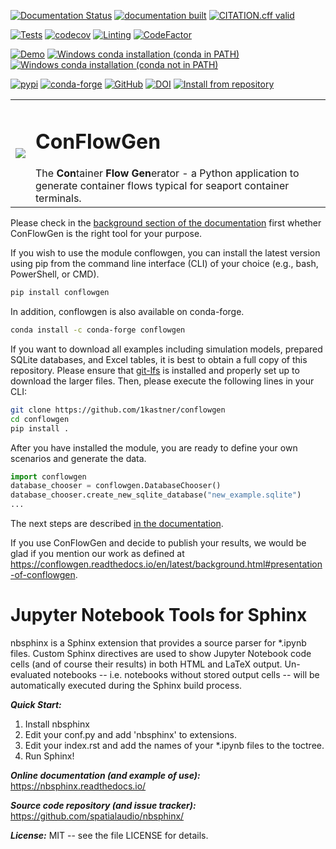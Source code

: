 [![Documentation Status](https://readthedocs.org/projects/conflowgen/badge/?version=latest)](https://conflowgen.readthedocs.io/en/latest/?badge=latest)
[![documentation built](https://github.com/1kastner/conflowgen/actions/workflows/docs.yaml/badge.svg)](https://github.com/1kastner/conflowgen/actions/workflows/docs.yaml)
[![CITATION.cff valid](https://github.com/1kastner/conflowgen/actions/workflows/citation.yml/badge.svg)](https://github.com/1kastner/conflowgen/actions/workflows/citation.yml)

[![Tests](https://github.com/1kastner/conflowgen/actions/workflows/unittests.yaml/badge.svg)](https://github.com/1kastner/conflowgen/actions/workflows/unittests.yaml)
[![codecov](https://codecov.io/gh/1kastner/conflowgen/branch/main/graph/badge.svg?token=GICVMYHJ42)](https://codecov.io/gh/1kastner/conflowgen)
[![Linting](https://github.com/1kastner/conflowgen/actions/workflows/linting.yml/badge.svg)](https://github.com/1kastner/conflowgen/actions/workflows/linting.yml)
[![CodeFactor](https://www.codefactor.io/repository/github/1kastner/conflowgen/badge)](https://www.codefactor.io/repository/github/1kastner/conflowgen)

[![Demo](https://github.com/1kastner/conflowgen/actions/workflows/demo.yaml/badge.svg)](https://github.com/1kastner/conflowgen/actions/workflows/demo.yaml)
[![Windows conda installation (conda in PATH)](https://github.com/1kastner/conflowgen/actions/workflows/conda-installation.yaml/badge.svg)](https://github.com/1kastner/conflowgen/actions/workflows/conda-installation.yaml)
[![Windows conda installation (conda not in PATH)](https://github.com/1kastner/conflowgen/actions/workflows/conda-installation-not-in-path.yaml/badge.svg)](https://github.com/1kastner/conflowgen/actions/workflows/conda-installation-not-in-path.yaml)

[![pypi](https://img.shields.io/pypi/v/conflowgen)](https://pypi.org/project/conflowgen/)
[![conda-forge](https://img.shields.io/conda/v/conda-forge/conflowgen?logo=anaconda)](https://anaconda.org/conda-forge/conflowgen)
[![GitHub](https://img.shields.io/github/v/release/1kastner/conflowgen?label=github)](https://github.com/1kastner/conflowgen/releases)
[![DOI](https://zenodo.org/badge/DOI/10.5281/zenodo.6447686.svg)](https://zenodo.org/badge/latestdoi/433930077)
[![Install from repository](https://github.com/1kastner/conflowgen/actions/workflows/installation-from-remote.yaml/badge.svg)](https://github.com/1kastner/conflowgen/actions/workflows/installation-from-remote.yaml)

<table style="border: none">
  <tr style="border: none">
    <td style="border: none">
<img src="https://raw.githubusercontent.com/1kastner/conflowgen/main/logos/conflowgen_logo_small.png">
    </td>
    <td style="border: none">
      <h1>ConFlowGen</h1>
      The <b>Con</b>tainer <b>Flow</b> <b>Gen</b>erator - a Python application to generate container flows typical for seaport 
container terminals.
    </td>
  </tr>
</table>
  
Please check in the
[background section of the documentation](https://conflowgen.readthedocs.io/en/latest/background.html)
first whether ConFlowGen is the right tool for your purpose.

If you wish to use the module conflowgen, you can install the latest version using pip from the command line interface
(CLI) of your choice (e.g., bash, PowerShell, or CMD).

```bash
pip install conflowgen
```

In addition, conflowgen is also available on conda-forge.

```bash
conda install -c conda-forge conflowgen
```

If you want to download all examples including simulation models, prepared SQLite databases, and Excel tables, it is best to obtain a full copy of this repository.
Please ensure that 
[git-lfs](https://git-lfs.github.com/)
is installed and properly set up to download the larger files.
Then, please execute the following lines in your CLI:

```bash
git clone https://github.com/1kastner/conflowgen 
cd conflowgen
pip install .
```

After you have installed the module, you are ready to define your own scenarios and generate the data.

```python
import conflowgen
database_chooser = conflowgen.DatabaseChooser()
database_chooser.create_new_sqlite_database("new_example.sqlite")
...
```

The next steps are described
[in the documentation](https://conflowgen.readthedocs.io/en/latest/).

If you use ConFlowGen and decide to publish your results, we would be glad if you mention our work as defined at
https://conflowgen.readthedocs.io/en/latest/background.html#presentation-of-conflowgen.

<h1>Jupyter Notebook Tools for Sphinx</h1>

nbsphinx is a Sphinx extension that provides a source parser for *.ipynb files. Custom Sphinx directives are used to show Jupyter Notebook code cells (and of course their results) in both HTML and LaTeX output. Un-evaluated notebooks -- i.e. notebooks without stored output cells -- will be automatically executed during the Sphinx build process.

<b><i>Quick Start:</i></b>

1. Install nbsphinx
2. Edit your conf.py and add 'nbsphinx' to extensions.
3. Edit your index.rst and add the names of your *.ipynb files to the toctree.
4. Run Sphinx!

<b><i>Online documentation (and example of use):</i></b>
https://nbsphinx.readthedocs.io/

<b><i>Source code repository (and issue tracker):</i></b>
https://github.com/spatialaudio/nbsphinx/

<b><i>License:</i></b>
MIT -- see the file LICENSE for details.